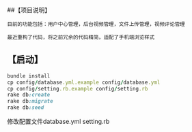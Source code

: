 ##【项目说明】

    目前的功能包括：用户中心管理，后台视频管理，文件上传管理，视频评论管理

    最近重构了代码，将之前冗余的代码精简，适配了手机端浏览样式

## 【启动】

```ruby
bundle install
cp config/database.yml.example config/database.yml
cp config/setting.rb.example config/setting.rb
rake db:create
rake db:migrate
rake db:seed
````
修改配置文件database.yml setting.rb

